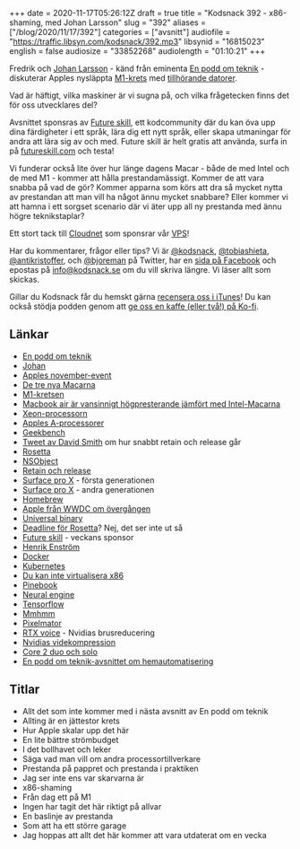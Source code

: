 +++
date = 2020-11-17T05:26:12Z
draft = true
title = "Kodsnack 392 - x86-shaming, med Johan Larsson"
slug = "392"
aliases = ["/blog/2020/11/17/392"]
categories = ["avsnitt"]
audiofile = "https://traffic.libsyn.com/kodsnack/392.mp3"
libsynid = "16815023"
english = false
audiosize = "33852268"
audiolength = "01:10:21" 
+++

Fredrik och [Johan Larsson](https://twitter.com/kottkrig) - känd från eminenta [En podd om teknik](https://enpoddomteknik.se/) - diskuterar Apples nysläppta [M1-krets](https://www.apple.com/mac/m1/) med [tillhörande datorer](https://www.theverge.com/2020/11/13/21563242/apple-m1-silicon-chip-arm-macbook-rosetta-confidence). 

Vad är häftigt, vilka maskiner är vi sugna på, och vilka frågetecken finns det för oss utvecklares del?

Avsnittet sponsras av [Future skill](https://futureskill.com/), ett kodcommunity där du kan öva upp dina färdigheter i ett språk, lära dig ett nytt språk, eller skapa utmaningar för andra att lära sig av och med. Future skill är helt gratis att använda, surfa in på [futureskill.com](https://futureskill.com/) och testa!

Vi funderar också lite över hur länge dagens Macar - både de med Intel och de med M1 - kommer att hålla prestandamässigt. Kommer de att vara snabba på vad de gör? Kommer apparna som körs att dra så mycket nytta av prestandan att man vill ha något ännu mycket snabbare? Eller kommer vi att hamna i ett sorgset scenario där vi äter upp all ny prestanda med ännu högre teknikstaplar?

Ett stort tack till [Cloudnet](http://www.cloudnet.se) som sponsrar vår [VPS](http://en.wikipedia.org/wiki/Virtual_private_server)!

Har du kommentarer, frågor eller tips? Vi är [@kodsnack](https://www.twitter.com/kodsnack), [@tobiashieta](https://www.twitter.com/tobiashieta), [@antikristoffer](https://www.twitter.com/antikristoffer), och [@bjoreman](https://www.twitter.com/bjoreman) på Twitter, har en [sida på Facebook](https://www.facebook.com/kodsnack) och epostas på [info@kodsnack.se](mailto:info@kodsnack.se) om du vill skriva längre. Vi läser allt som skickas.

Gillar du Kodsnack får du hemskt gärna [recensera oss i iTunes](http://itunes.apple.com/se/podcast/kodsnack/id561631498?l=en)! Du kan också stödja podden genom att <a href="https://ko-fi.com/kodsnack" rel="payment">ge oss en kaffe (eller två!) på Ko-fi</a>.

## Länkar ##
* [En podd om teknik](https://enpoddomteknik.se/)
* [Johan](https://twitter.com/kottkrig)
* [Apples november-event](https://www.apple.com/apple-events/november-2020/)
* [De tre nya Macarna](https://www.theverge.com/2020/11/13/21563242/apple-m1-silicon-chip-arm-macbook-rosetta-confidence)
* [M1-kretsen](https://www.apple.com/mac/m1/)
* [Macbook air är vansinnigt högpresterande jämfört med Intel-Macarna](https://www.macrumors.com/2020/11/11/m1-macbook-air-first-benchmark/)
* [Xeon-processorn](https://en.wikipedia.org/wiki/Xeon)
* [Apples A-processorer](https://en.wikipedia.org/wiki/Apple-designed_processors#A_series)
* [Geekbench](https://en.wikipedia.org/wiki/Geekbench)
* [Tweet av David Smith](https://mobile.twitter.com/catfish_man/status/1326238434235568128) om hur snabbt retain och release går
* [Rosetta](https://en.wikipedia.org/wiki/Rosetta_%28software%29)
* [NSObject](https://developer.apple.com/documentation/objectivec/nsobject)
* [Retain och release](https://whackylabs.com/objc/2020/08/24/mrr-objc/)
* [Surface pro X](https://www.theverge.com/2019/11/5/20948092/microsoft-surface-pro-x-review-arm-windows-10-apps-features-specs-price) - första generationen
* [Surface pro X](https://www.theverge.com/2020/10/23/21526702/microsoft-surface-pro-x-2020-review-arm-windows-10-apps-features-specs-price) - andra generationen
* [Homebrew](https://brew.sh/)
* [Apple från WWDC om övergången](https://developer.apple.com/videos/play/wwdc2020/10214/)
* [Universal binary](https://en.wikipedia.org/wiki/Universal_binary)
* [Deadline för Rosetta](https://developer.apple.com/documentation/apple_silicon/about_the_rosetta_translation_environment)? Nej, det ser inte ut så
* [Future skill](https://futureskill.com/) - veckans sponsor
* [Henrik Enström](mailto:henrik.enstrom@softwareskills.se)
* [Docker](https://en.wikipedia.org/wiki/Docker_%28software%29)
* [Kubernetes](https://en.wikipedia.org/wiki/Kubernetes)
* [Du kan inte virtualisera x86](https://news.ycombinator.com/item?id=25073010)
* [Pinebook](https://www.pine64.org/pinebook/)
* [Neural engine](https://github.com/hollance/neural-engine)
* [Tensorflow](https://en.wikipedia.org/wiki/TensorFlow)
* [Mmhmm](https://www.mmhmm.app/)
* [Pixelmator](https://www.pixelmator.com/pro/)
* [RTX voice](https://www.nvidia.com/en-us/geforce/guides/nvidia-rtx-voice-setup-guide/) - Nvidias brusreducering
* [Nvidias videkompression](https://developer.nvidia.com/maxine)
* [Core 2 duo och solo](https://en.wikipedia.org/wiki/Intel_Core_2#Models)
* [En podd om teknik-avsnittet om hemautomatisering](https://enpoddomteknik.se/s04e11/)

## Titlar ##
* Allt det som inte kommer med i nästa avsnitt av En podd om teknik
* Allting är en jättestor krets
* Hur Apple skalar upp det här
* En lite bättre strömbudget
* I det bollhavet och leker
* Säga vad man vill om andra processortillverkare
* Prestanda på pappret och prestanda i praktiken
* Jag ser inte ens var skarvarna är
* x86-shaming
* Från dag ett på M1
* Ingen har tagit det här riktigt på allvar
* En baslinje av prestanda
* Som att ha ett större garage
* Jag hoppas att allt det här kommer att vara utdaterat om en vecka